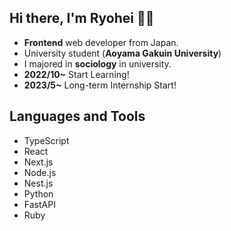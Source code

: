 ## Hi there, I'm Ryohei 👋👋

- **Frontend** web developer from Japan.
- University student (**Aoyama Gakuin University**)
- I majored in **sociology** in university.
- **2022/10~**   Start Learning!
- **2023/5~**    Long-term Internship Start!

## Languages and Tools

- TypeScript
- React
- Next.js
- Node.js
- Nest.js
- Python
- FastAPI
- Ruby

